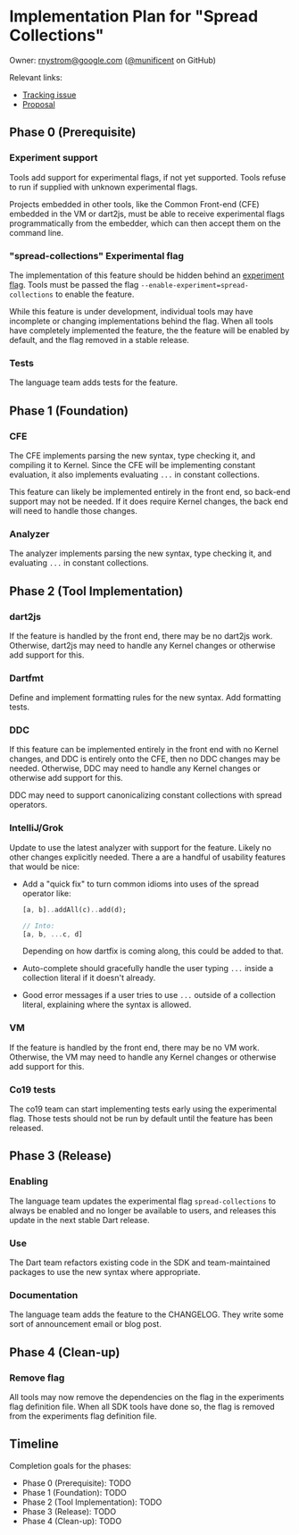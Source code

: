 # Implementation Plan for "Spread Collections"

Owner: rnystrom@google.com ([@munificent](https://github.com/munificent/) on GitHub)

Relevant links:

* [Tracking issue](https://github.com/dart-lang/language/issues/47)
* [Proposal](https://github.com/dart-lang/language/blob/master/accepted/future-releases/spread-collections/feature-specification.md)

## Phase 0 (Prerequisite)

### Experiment support

Tools add support for experimental flags, if not yet supported. Tools refuse to
run if supplied with unknown experimental flags.

Projects embedded in other tools, like the Common Front-end (CFE) embedded in
the VM or dart2js, must be able to receive experimental flags programmatically
from the embedder, which can then accept them on the command line.

### "spread-collections" Experimental flag

The implementation of this feature should be hidden behind an [experiment
flag][]. Tools must be passed the flag `--enable-experiment=spread-collections`
to enable the feature.

[experiment flag]: https://github.com/dart-lang/sdk/blob/master/docs/process/experimental-flags.md

While this feature is under development, individual tools may have incomplete or
changing implementations behind the flag. When all tools have completely
implemented the feature, the the feature will be enabled by default, and the
flag removed in a stable release.

### Tests

The language team adds tests for the feature.

## Phase 1 (Foundation)

### CFE

The CFE implements parsing the new syntax, type checking it, and compiling it to
Kernel. Since the CFE will be implementing constant evaluation, it also
implements evaluating `...` in constant collections.

This feature can likely be implemented entirely in the front end, so back-end
support may not be needed. If it does require Kernel changes, the back end will
need to handle those changes.

### Analyzer

The analyzer implements parsing the new syntax, type checking it, and
evaluating `...` in constant collections.

## Phase 2 (Tool Implementation)

### dart2js

If the feature is handled by the front end, there may be no dart2js work.
Otherwise, dart2js may need to handle any Kernel changes or otherwise add
support for this.

### Dartfmt

Define and implement formatting rules for the new syntax. Add formatting tests.

### DDC

If this feature can be implemented entirely in the front end with no Kernel
changes, and DDC is entirely onto the CFE, then no DDC changes may be needed.
Otherwise, DDC may need to handle any Kernel changes or otherwise add support
for this.

DDC may need to support canonicalizing constant collections with spread
operators.

### IntelliJ/Grok

Update to use the latest analyzer with support for the feature. Likely no other
changes explicitly needed. There a are a handful of usability features that
would be nice:

*   Add a "quick fix" to turn common idioms into uses of the spread operator
    like:

    ```dart
    [a, b]..addAll(c)..add(d);

    // Into:
    [a, b, ...c, d]
    ```

    Depending on how dartfix is coming along, this could be added to that.

*   Auto-complete should gracefully handle the user typing `...` inside a
    collection literal if it doesn't already.

*   Good error messages if a user tries to use `...` outside of a collection
    literal, explaining where the syntax is allowed.

### VM

If the feature is handled by the front end, there may be no VM work. Otherwise,
the VM may need to handle any Kernel changes or otherwise add support for this.

### Co19 tests

The co19 team can start implementing tests early using the experimental flag.
Those tests should not be run by default until the feature has been released.

## Phase 3 (Release)

### Enabling

The language team updates the experimental flag `spread-collections` to always
be enabled and no longer be available to users, and releases this update in the
next stable Dart release.

### Use

The Dart team refactors existing code in the SDK and team-maintained packages
to use the new syntax where appropriate.

### Documentation

The language team adds the feature to the CHANGELOG. They write some sort of
announcement email or blog post.

## Phase 4 (Clean-up)

### Remove flag

All tools may now remove the dependencies on the flag in the experiments flag
definition file. When all SDK tools have done so, the flag is removed from the
experiments flag definition file.

## Timeline

Completion goals for the phases:

*   Phase 0 (Prerequisite): TODO
*   Phase 1 (Foundation): TODO
*   Phase 2 (Tool Implementation): TODO
*   Phase 3 (Release): TODO
*   Phase 4 (Clean-up): TODO
